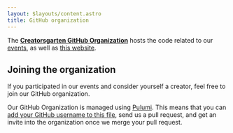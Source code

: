 ```yaml
---
layout: $layouts/content.astro
title: GitHub organization
---
```


The **[Creatorsgarten GitHub Organization](https://github.com/creatorsgarten)** hosts the code related to our [events](/), as well as [this website](https://github.com/creatorsgarten/creatorsgarten.org).

## Joining the organization

If you participated in our events and consider yourself a creator, feel free to join our GitHub organization.

Our GitHub Organization is managed using [Pulumi](https://www.pulumi.com/). This means that you can [add your GitHub username to this file](https://github.com/creatorsgarten/configuration/blob/main/index.ts), send us a pull request, and get an invite into the organization once we merge your pull request.
